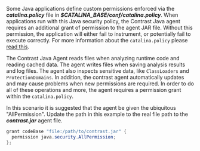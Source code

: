 <!--
Title: "How to Handle Tomcat's Java Security Policy"
description: "How to Handle Tomcat's Java Security Policy"
tags: "java agent tomcat security policy"
-->

Some Java applications define custom permissions enforced via the ***catalina.policy*** file in ***$CATALINA_BASE/conf/catalina.policy***. When applications run with this Java security policy, the Contrast Java agent requires an additional grant of permission to the agent JAR file. Without this permission, the application will either fail to instrument, or potentially fail to execute correctly. For more information about the ```catalina.policy``` please [read this](https://tomcat.apache.org/tomcat-7.0-doc/security-manager-howto.html).

The Contrast Java Agent reads files when analyzing runtime code and reading cached data. The agent writes files when saving analysis results and log files. The agent also inspects sensitive data, like ```ClassLoaders``` and ```ProtectionDomains```. In addition, the 
contrast agent automatically updates and may cause problems when new permissions are required. In order to do all of these operations and more, the agent requires a permission grant within the ```catalina.policy```.

In this scenario it is suggested that the agent be given the ubiquitous "AllPermission". Update the path in this example to the real file path to the ***contrast.jar*** agent file.


```java
grant codeBase "file:/path/to/contrast.jar" {
  permission java.security.AllPermission;
};
```
